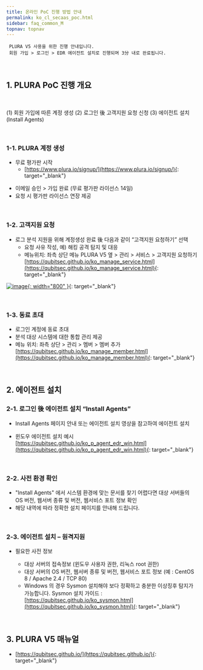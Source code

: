 ```yaml
---
title: 온라인 PoC 진행 방법 안내
permalink: ko_cl_secaas_poc.html
sidebar: faq_common_M
topnav: topnav
---
```



     PLURA V5 사용을 위한 진행 안내입니다.
     회원 가입 > 로그인 > EDR 에이전트 설치로 진행되며 3分 내로 완료됩니다.

<br />


## 1. PLURA PoC 진행 개요

<br />

(1) 회원 가입에 따른 계정 생성 
(2) 로그인 後 고객지원 요청 신청 
(3) 에이전트 설치 (Install Agents)

<br />

### 1-1. PLURA 계정 생성

- 무료 평가판 시작 
   - [https://www.plura.io/signup/](https://www.plura.io/signup/){: target="_blank"}

<!--
[![image](/docs/images/Additianal/cloud/1.png){: width="800" }](/docs/images/Additianal/cloud/1.png){: target="_blank"}
-->

- 이메일 승인 > 가입 완료 (무료 평가판 라이선스 14일)
- 요청 시 평가판 라이선스 연장 제공

<br />

### 1-2. 고객지원 요청

- 로그 분석 지원을 위해 계정생성 완료 後 다음과 같이 “고객지원 요청하기” 선택
   - 요청 사유 작성, 예) 해킹 공격 탐지 및 대응
   - 메뉴위치: 좌측 상단 메뉴 PLURA V5 옆 > 관리 > 서비스 > 고객지원 요청하기
   [https://qubitsec.github.io/ko_manage_service.html](https://qubitsec.github.io/ko_manage_service.html){: target="_blank"}

[![image](/docs/images/Additianal/cloud/2.png){: width="800" }](/docs/images/Additianal/cloud/2.png){: target="_blank"}

<br />

### 1-3. 동료 초대
- 로그인 계정에 동료 초대
- 분석 대상 시스템에 대한 통합 관리 제공
- 메뉴 위치: 좌측 상단 > 관리 > 멤버 > 멤버 추가
[https://qubitsec.github.io/ko_manage_member.html](https://qubitsec.github.io/ko_manage_member.html){: target="_blank"}

<br />

## 2. 에이전트 설치

### 2-1. 로그인 後 에이전트 설치 “Install Agents”

- Install Agents 페이지 안내 또는 에이전트 설치 영상을 참고하여 에이전트 설치

<!--
- 윈도우 서버에 에이전트 설치 예시   
[https://qubitsec.github.io/ko_p_agent_win_srv.html](https://qubitsec.github.io/ko_p_agent_win_srv.html){: target="_blank"}
-->

- 윈도우 에이전트 설치 예시   
[https://qubitsec.github.io/ko_p_agent_edr_win.html](https://qubitsec.github.io/ko_p_agent_edr_win.html){: target="_blank"}

<br />

### 2-2. 사전 환경 확인
- "Install Agents" 에서 시스템 환경에 맞는 문서를 찾기 어렵다면 대상 서버들의 OS 버전, 웹서버 종류 및 버전, 웹서비스 포트 정보 확인   
- 해당 내역에 따라 정확한 설치 페이지를 안내해 드립니다.

<br />

### 2-3. 에이전트 설치 – 원격지원

- 필요한 사전 정보   

  - 대상 서버의 접속정보 (윈도우 사용자 권한, 리눅스 root 권한)   
  - 대상 서버의 OS 버전, 웹서버 종류 및 버전, 웹서비스 포트 정보 (예 : CentOS 8 / Apache 2.4 / TCP 80)
  - Windows 의 경우 Sysmon 설치해야 보다 정확하고 충분한 이상징후 탐지가 가능합니다.
Sysmon 설치 가이드 : [https://qubitsec.github.io/ko_sysmon.html](https://qubitsec.github.io/ko_sysmon.html){: target="_blank"}

<br />
 
## 3. PLURA V5 매뉴얼
- [https://qubitsec.github.io/](https://qubitsec.github.io/){: target="_blank"}

